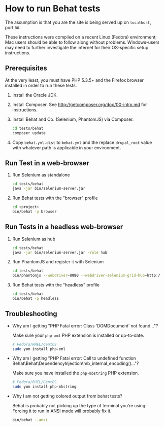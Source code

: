 # How to run Behat tests

The assumption is that you are the site is being served up on `localhost`, port `80`.

These instructions were compiled on a recent Linux (Fedora) environment; Mac users should be able to follow along without problems.
Windows-users may need to further investigate the internet for their OS-specific setup instructions.

## Prerequisites

At the very least, you must have PHP 5.3.5+ and the Firefox browser installed in order to run these tests.

1. Install the Oracle JDK.

2. Install Composer. See http://getcomposer.org/doc/00-intro.md for instructions.

3. Install Behat and Co. (Selenium, PhantomJS) via Composer.

    ```bash
    cd tests/behat
    composer update
    ```
4. Copy `behat.yml.dist` to `behat.yml` and the replace `drupal_root` value with whatever path is applicable in your environment.

## Run Test in a web-browser

1. Run Selenium as standalone

    ```bash
    cd tests/behat
    java -jar bin/selenium-server.jar
    ```

2. Run Behat tests with the "browser" profile

    ```bash
    cd <project>
    bin/behat -p browser
    ```

## Run Tests in a headless web-browser

1. Run Selenium as hub

    ```bash
    cd tests/behat
    java -jar bin/selenium-server.jar -role hub
    ```

2. Run PhantomJS and register it with Selenium

    ```bash
    cd tests/behat
    bin/phantomjs --webdriver=8080 --webdriver-selenium-grid-hub=http://127.0.0.1:4444
    ```

3. Run Behat tests with the "headless" profile

    ```bash
    cd tests/behat
    bin/behat -p headless
    ```

## Troubleshooting

- Why am I getting "PHP Fatal error:  Class 'DOMDocument' not found..."?

   Make sure your `php-xml` PHP extension is installed or up-to-date.

    ```bash
    # Fedora/RHEL/CentOS
    sudo yum install php-xml
    ```

- Why am I getting "PHP Fatal error:  Call to undefined function Behat\Behat\DependencyInjection\mb_internal_encoding()..."?

   Make sure you have installed the `php-mbstring` PHP extension.

    ```bash
    # Fedora/RHEL/CentOS
    sudo yum install php-mbstring
    ```

- Why I am not getting colored output from behat tests?

   Behat is probably not picking up the type of terminal you're using.  Forcing it to run in ANSI mode will probably fix it.

    ```bash
    bin/behat --ansi
    ```
